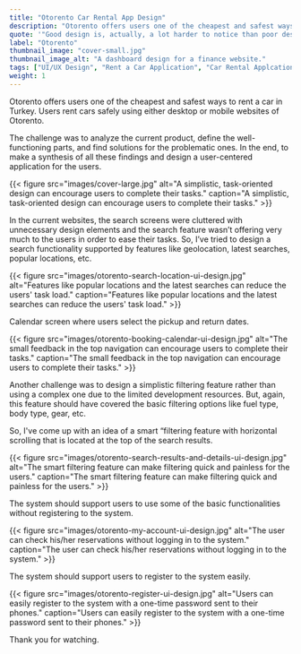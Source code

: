 ```yaml
---
title: "Otorento Car Rental App Design"
description: "Otorento offers users one of the cheapest and safest ways to rent a car in Turkey. Users can rent a car safely using desktop and mobile websites."
quote: '"Good design is, actually, a lot harder to notice than poor design, in part because good designs fit our needs so well that the design is invisible." - Don Norman'
label: "Otorento"
thumbnail_image: "cover-small.jpg"
thumbnail_image_alt: "A dashboard design for a finance website."
tags: ["UI/UX Design", "Rent a Car Application", "Car Rental Applcation", "Booking UI Design", "Rent a Car iOS Application", "Otorento Rent a Car Application", "Otorento Car Rental App Design"]
weight: 1
---
```


Otorento offers users one of the cheapest and safest ways to rent a car in Turkey. Users rent cars safely using either desktop or mobile websites of Otorento.

The challenge was to analyze the current product, define the well-functioning parts, and find solutions for the problematic ones. In the end, to make a synthesis of all these findings and design a user-centered application for the users.

{{< figure
    src="images/cover-large.jpg"
    alt="A simplistic, task-oriented design can encourage users to complete their tasks."
    caption="A simplistic, task-oriented design can encourage users to complete their tasks." >}}

In the current websites, the search screens were cluttered with unnecessary design elements and the search feature wasn’t offering very much to the users in order to ease their tasks. So, I’ve tried to design a search functionality supported by features like geolocation, latest searches, popular locations, etc.

{{< figure 
    src="images/otorento-search-location-ui-design.jpg"
    alt="Features like popular locations and the latest searches can reduce the users' task load."
    caption="Features like popular locations and the latest searches can reduce the users' task load." >}}

Calendar screen where users select the pickup and return dates.

{{< figure 
    src="images/otorento-booking-calendar-ui-design.jpg"
    alt="The small feedback in the top navigation can encourage users to complete their tasks."
    caption="The small feedback in the top navigation can encourage users to complete their tasks." >}}

Another challenge was to design a simplistic filtering feature rather than using a complex one due to the limited development resources. But, again, this feature should have covered the basic filtering options like fuel type, body type, gear, etc.

So, I've come up with an idea of a smart “filtering feature with horizontal scrolling that is located at the top of the search results.

{{< figure 
    src="images/otorento-search-results-and-details-ui-design.jpg"
    alt="The smart filtering feature can make filtering quick and painless for the users."
    caption="The smart filtering feature can make filtering quick and painless for the users." >}}

The system should support users to use some of the basic functionalities without registering to the system.

{{< figure 
    src="images/otorento-my-account-ui-design.jpg"
    alt="The user can check his/her reservations without logging in to the system."
    caption="The user can check his/her reservations without logging in to the system." >}}

The system should support users to register to the system easily.

{{< figure 
    src="images/otorento-register-ui-design.jpg"
    alt="Users can easily register to the system with a one-time password sent to their phones."
    caption="Users can easily register to the system with a one-time password sent to their phones." >}}

Thank you for watching.